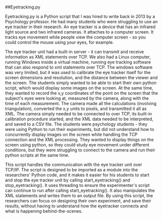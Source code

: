 ##Eyetracking.py

Eyetracking.py is a Python script that I was hired to write back in 2013 by a Psychology professor. He had many students who were struggling to use an eye tracker in their research. An eye tracker is a device that has an infrared light source and two infrared cameras. It attaches to a computer screen. It tracks eye movement while people view the computer screen - so you could control the mouse using your eyes, for example. 

The eye tracker unit had a built-in server - it can transmit and receive information as XML statements over TCP. We also had a Linux computer, running Windows inside a virtual machine, running eye tracking software that can also respond to xml statements over TCP. The windows software was very limited, but it was used to calibrate the eye tracker itself for the screen dimensions and resolution, and the distance between the viewer and the screen. The students simply wanted to be able to start their own python script, which would display some images on the screen. At the same time, they wanted to record the x,y coordinates of the point on the screen that the subject's eyes were looking at, measured by the camera, along with the time of each measurement. The camera made all the calculations (involving triangulation), converted the x,y units to pixels, and transmitted it all as XML. The camera simply needed to be connected to over TCP, its built-in calibration procedure started, and the XML data needed to be interpreted,  and saved to a CSV file.  The students were psychology students - they were using Python to run their experiments, but did not understand how to concurrently display images on the screen while handling the TCP connection and the XML processing. They wanted to display things on the screen using python, so they could study eye movement under different conditions, but they were struggling to connect to the camera and run their python scripts at the same time. 

This script handles the communication with the eye tracker unit over TCP/IP. The script is designed to be imported as a module into the researchers' Python code, and it makes it easier for his students to start and stop the eye tracker unit by calling start_eyetracking() and stop_eyetracking(). It uses threading to ensure the experimenter's script can continue to run after calling start_eyetracking(). It also manipulates the XML statements and writes them to an output file. By using this script, the researchers can focus on designing their own experiment, and save their results, without having to understand how the eyetracker connects and what is happening behind-the-scenes.
